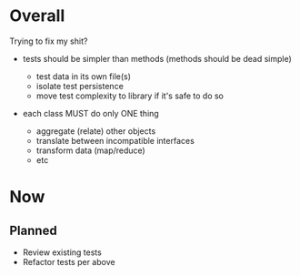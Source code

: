 # Overall

Trying to fix my shit?

  - tests should be simpler than methods (methods should be dead simple)
    - test data in its own file(s)
    - isolate test persistence
    - move test complexity to library if it's safe to do so

  - each class MUST do only ONE thing
    - aggregate (relate) other objects
    - translate between incompatible interfaces
    - transform data (map/reduce)
    - etc

# Now

## Planned

  - Review existing tests
  - Refactor tests per above
